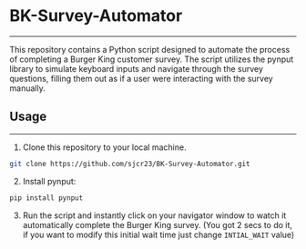 # BK-Survey-Automator
---

This repository contains a Python script designed to automate the process of completing a Burger King customer survey. The script utilizes the pynput library to simulate keyboard inputs and navigate through the survey questions, filling them out as if a user were interacting with the survey manually.


## Usage
---
1. Clone this repository to your local machine.
```bash
git clone https://github.com/sjcr23/BK-Survey-Automator.git
```
2. Install pynput:
```bash
pip install pynput
```
  3. Run the script and instantly click on your navigator window to watch it automatically complete the Burger King survey. (You got 2 secs to do it, if you want to modify this initial wait time just change `INTIAL_WAIT` value)
